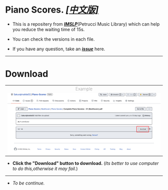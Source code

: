 # Piano Scores. *[[中文版]](https://github.com/SakurajimaMai02/Piano-Scores/blob/main/README-zh_CN.md)*
 - This is a repositery from *[**IMSLP**](https://imslp.org/)*(Petrucci Music Library) which can help you reduce the waiting time of 15s.
 <!-- more -->
 - You can check the versions in each file.
 
 - If you have any question, take an *[**issue**](https://github.com/SakurajimaMai02/Piano-Scores/issues)* here.
 ---
# Download
<table>
    <tr>
        <td> <div style="text-align: center;font-weight: 60;">Example<br></div> </td>
    </tr>
    <tr>
        <td> <img src="https://raw.githubusercontent.com/SakurajimaMai02/Piano-Scores/main/images/1E1E4600-94DA-475B-A928-3ABCB15A2A7B.jpeg"></img> </td>
</table>

- **Click the "Download" button to download.** (*Its better to use computer to do this,otherwise it may fail.*)

---

- *To be continue.*
